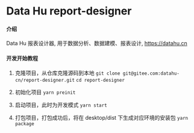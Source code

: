 # Data Hu report-designer

#### 介绍

Data Hu 报表设计器, 用于数据分析、数据建模、报表设计, https://datahu.cn

#### 开发开始教程

1.  克隆项目，从仓库克隆源码到本地
    `git clone git@gitee.com:datahu-cn/report-designer.git`
    `cd report-designer`

2.  初始化项目
    `yarn preinit`

3.  启动项目，此时为开发模式
    `yarn start`

4.  打包项目，打包成功后，将在 desktop/dist 下生成对应环境的安装包
    `yarn package`

